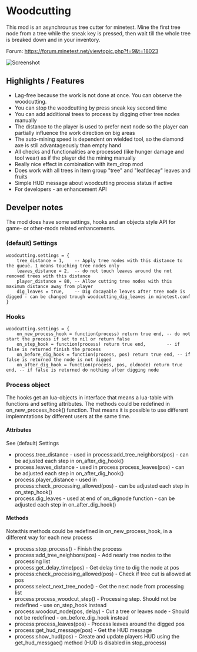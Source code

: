 # Woodcutting

This mod is an asynchrounus tree cutter for minetest. Mine the first tree node from a tree while the sneak key is pressed, then wait till the whole tree is breaked down and in your inventory.

Forum: https://forum.minetest.net/viewtopic.php?f=9&t=18023

![Screenshot](https://github.com/bell07/minetest-woodcutting/raw/master/screenshot.png)

## Highlights / Features
  - Lag-free because the work is not done at once. You can observe the woodcutting.
  - You can stop the woodcutting by press sneak key second time
  - You can add additional trees to process by digging other tree nodes manually
  - The distance to the player is used to prefer next node so the player can partially influence the work direction on big areas
  - The auto-mining speed is dependent on wielded tool, so the diamond axe is still advantageously than empty hand
  - All checks and functionalities are processed (like hunger damage and tool wear) as if the player did the mining manually
  - Really nice effect in combination with item_drop mod
  - Does work with all trees in Item group "tree" and "leafdecay" leaves and fruits
  - Simple HUD message about woodcutting process status if active
  - For developers - an enhancement API

## Develper notes
The mod does have some settings, hooks and an objects style API for game- or other-mods related enhancements.

### (default) Settings
```
woodcutting.settings = {
	tree_distance = 1,    -- Apply tree nodes with this distance to the queue. 1 means touching tree nodes only
	leaves_distance = 2,  -- do not touch leaves around the not removed trees with this distance
	player_distance = 80, -- Allow cutting tree nodes with this maximum distance away from player
	dig_leaves = true,    -- Dig dacayable leaves after tree node is digged - can be changed trough woodcutting_dig_leaves in minetest.conf
}
```

### Hooks
```
woodcutting.settings = {
	on_new_process_hook = function(process) return true end, -- do not start the process if set to nil or return false
	on_step_hook = function(process) return true end,        -- if false is returned finish the process
	on_before_dig_hook = function(process, pos) return true end, -- if false is returned the node is not digged
	on_after_dig_hook = function(process, pos, oldnode) return true end, -- if false is returned do nothing after digging node
  ```
  
 ### Process object
 The hooks get an lua-objects in interface that means a lua-table with functions and setting attributes. The methods could be redefined in on_new_process_hook() function. That means it is possible to use different implemntations by different users at the same time.

#### Attributes
See (default) Settings
  - process.tree_distance   - used in process:add_tree_neighbors(pos) - can be adjusted each step in on_after_dig_hook()
  - process.leaves_distance - used in process:process_leaves(pos) - can be adjusted each step in on_after_dig_hook()
  - process.player_distance - used in process:check_processing_allowed(pos) - can be adjusted each step in on_step_hook()
  - process.dig_leaves      - used at end of on_dignode function - can be adjusted each step in on_after_dig_hook()

#### Methods
Note:this methods could be redefined in on_new_process_hook, in a different way for each new process
  - process:stop_process()          - Finish the process
  - process:add_tree_neighbors(pos) - Add nearly tree nodes to the processing list
  - process:get_delay_time(pos)     - Get delay time to dig the node at pos
  - process:check_processing_allowed(pos) - Check if tree cut is allowed at pos
  - process:select_next_tree_node() - Get the next node from processing list
  - process:process_woodcut_step()  - Processing step. Should not be redefined - use on_step_hook instead
  - process:woodcut_node(pos, delay) - Cut a tree or leaves node - Should not be redefined - on_before_dig_hook instead
  - process:process_leaves(pos)     - Process leaves around the digged pos
  - process:get_hud_message(pos)    - Get the HUD message
  - process:show_hud(pos)           - Create and update players HUD using the get_hud_messgae() method (HUD is disabled in stop_process)


